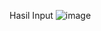 Hasil Input
![image](https://github.com/user-attachments/assets/6457baab-17d3-4183-8b4a-32e576bf4ffd)
